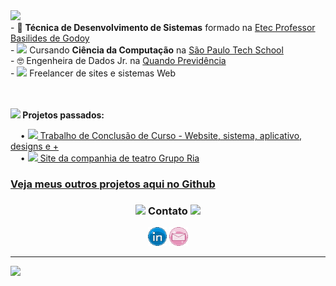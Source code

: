 <img width="495px" src="https://i.imgur.com/71Q0Fdq.jpg">
<div>
  - 🔭 <strong>Técnica de Desenvolvimento de Sistemas</strong> formado na <a href="https://basilides.com.br/">Etec Professor Basilides de Godoy</a> <br>
  - <img src="https://static.wikia.nocookie.net/terraria_gamepedia/images/f/f3/Book.png/revision/latest?cb=20200516200016&format=original" width="17px"> Cursando <strong>Ciência  da Computação</strong> na <a href="https://www.sptech.school/">São Paulo Tech School</a><br>
    - 🤓 Engenheira de Dados Jr. na <a href="https://www.quando.com.vc/">Quando Previdência</a><br>
  - <img src="https://static.wikia.nocookie.net/terraria_gamepedia/images/c/c4/Paintbrush.png/revision/latest?cb=20200516220138&format=original" width="18px"> Freelancer de sites e sistemas Web<br>
<br><br>
  <strong><p><img src="https://static.wikia.nocookie.net/terraria_gamepedia/images/a/af/Achievement_Stop%21_Hammer_Time%21.png" width="18px"> Projetos passados:</p></strong>
  &nbsp&nbsp&nbsp&nbsp• <img src="https://static.wikia.nocookie.net/terraria_gamepedia/images/9/92/Emote_Party_Balloons.gif/revision/latest?cb=20200828151235"><a href="https://github.com/Golden-CompanyS"> Trabalho de Conclusão de Curso - Website, sistema, aplicativo, designs e +</a><br>
  &nbsp&nbsp&nbsp&nbsp• <img src="https://terraria.wiki.gg/images/a/a3/Emote_Emote_Happiness.gif"><a href="https://gruporia.com.br"> Site da companhia de teatro Grupo Ria</a>
  <h3><a href="https://github.com/PereiraGus?tab=stars">Veja meus outros projetos aqui no Github</a></h3>
  <a href="https://github.com/PereiraGus?tab=stars"></a>
  <div align="center">
   <h3>
     <img src= "https://static.wikia.nocookie.net/terraria_gamepedia/images/2/2b/Shellphone.png/revision/latest?cb=20220929232652&format=original" width="15px">
     Contato
     <img src= "https://static.wikia.nocookie.net/terraria_gamepedia/images/2/2b/Shellphone.png/revision/latest?cb=20220929232652&format=original" width="15px">    </h3>
   <a target="_blank" href="https://www.linkedin.com/in/guspcastro"><img width="30px" src="https://github.com/catawump/pixel-social-icons/blob/master/linkedin.png"></a>
   <a target="_blank" href="mailto:icastro@f3capital.com.br"><img width="30px" src="https://github.com/catawump/pixel-social-icons/blob/master/email.png"></a>
 </div>
</div><hr>

<!-- <img src="https://github-readme-stats.vercel.app/api/wakatime?username=PearGus&theme=algolia&langs_count=8&layout=compact"> -->

<img width="495px" src="https://i.imgur.com/yz7TyhL.jpg">

